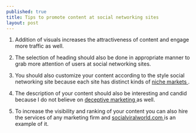 ```yaml
---
published: true
title: Tips to promote content at social networking sites
layout: post
---
```

1.	Addition of visuals increases the attractiveness of content and engage more traffic as well.

2.	The selection of heading should also be done in appropriate manner to grab more attention of users at social networking sites.

3.	You should also customize your content according to the style social networking site because each site has distinct kinds of <a href = "https://en.wikipedia.org/wiki/Niche_market"> niche markets </a>.

4.	The description of your content should also be interesting and candid because I do not believe on <a href = "http://www.competitionbureau.gc.ca/eic/site/cb-bc.nsf/eng/03133.html"> deceptive marketing </a> as well.

5.	To increase the visibility and ranking of your content you can also hire the services of any marketing firm and <a href = "http://socialviralworld.com/"> socialviralworld.com </a> is an example of it. 
